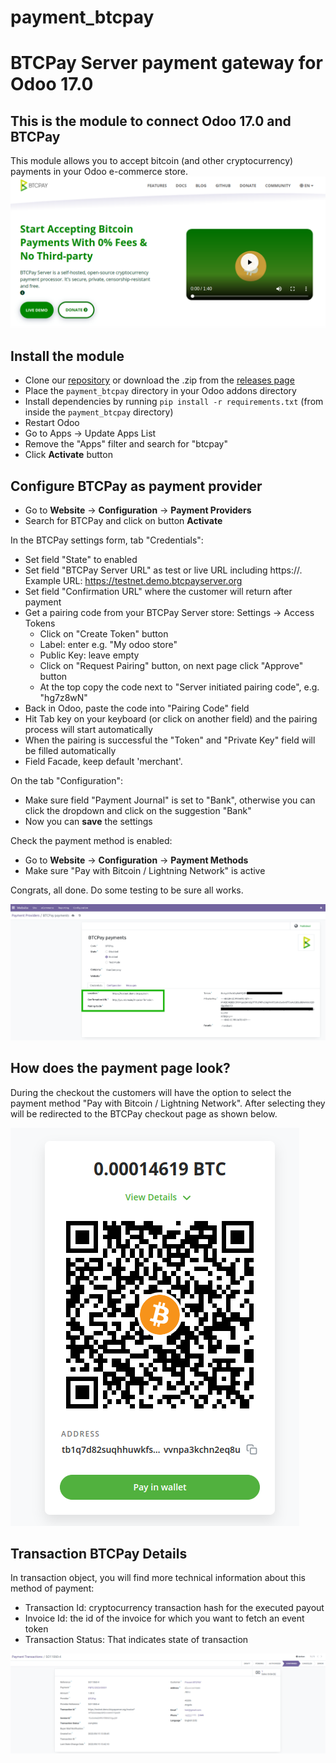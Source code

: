 # payment_btcpay
# BTCPay Server payment gateway for Odoo 17.0

## This is the module to connect Odoo 17.0 and BTCPay
This module allows you to accept bitcoin (and other cryptocurrency) payments in your Odoo e-commerce store.  
![BTCPay Server Website](../payment_btcpay/static/description/BTCPayServer_org.png)

## Install the module
* Clone our [repository](https://github.com/btcpayserver/odoo) or download the .zip from the [releases page](https://github.com/btcpayserver/odoo/releases)
* Place the `payment_btcpay` directory in your Odoo addons directory
* Install dependencies by running `pip install -r requirements.txt` (from inside the `payment_btcpay` directory)
* Restart Odoo
* Go to Apps -> Update Apps List
* Remove the "Apps" filter and search for "btcpay"
* Click **Activate** button
  
## Configure BTCPay as payment provider
* Go to  **Website** -> **Configuration** -> **Payment Providers**
* Search for BTCPay and click on button **Activate**

In the BTCPay settings form, tab "Credentials":
* Set field "State" to enabled
* Set field "BTCPay Server URL" as test or live URL including https://. Example URL: https://testnet.demo.btcpayserver.org
* Set field "Confirmation URL" where the customer will return after payment
* Get a pairing code from your BTCPay Server store: Settings -> Access Tokens
  * Click on "Create Token" button
  * Label: enter e.g. "My odoo store"
  * Public Key: leave empty
  * Click on "Request Pairing" button, on next page click "Approve" button
  * At the top copy the code next to "Server initiated pairing code", e.g. "hg7z8wN"
* Back in Odoo, paste the code into "Pairing Code" field
* Hit Tab key on your keyboard (or click on another field) and the pairing process will start automatically
* When the pairing is successful the "Token" and "Private Key" field will be filled automatically
* Field Facade, keep default 'merchant'.

On the tab "Configuration":
* Make sure field "Payment Journal" is set to "Bank", otherwise you can click the dropdown and click on the suggestion "Bank"
* Now you can **save** the settings

Check the payment method is enabled:
* Go to  **Website** -> **Configuration** -> **Payment Methods**
* Make sure "Pay with Bitcoin / Lightning Network" is active

Congrats, all done. Do some testing to be sure all works.

![Payment Provider Settings](../payment_btcpay/static/description/BTCPayPaymentSettings.png)

## How does the payment page look?

During the checkout the customers will have the option to select the payment method "Pay with Bitcoin / Lightning Network". After selecting they will be redirected to the BTCPay checkout page as shown below.

![Payment Provider](../payment_btcpay/static/description/BTCPayLooksLike.png)


## Transaction BTCPay Details
In transaction object, you will find more technical information about this method of payment:
* Transaction Id: cryptocurrency transaction hash for the executed payout
* Invoice Id: the id of the invoice for which you want to fetch an event token
* Transaction Status: That indicates state of transaction

![Transaction Btcpay Details](../payment_btcpay/static/description/BtcpayTxDetails.png)
